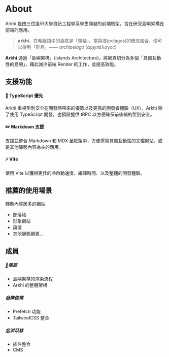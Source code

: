# About

Arkhi 是由三位逢甲大學資訊工程學系學生開發的前端框架，旨在研究島嶼架構在前端的應用。

>**arkhi**，在希臘語中的涵意是「領袖」。當與海(pelagos)的概念結合，便可以得到「群島」—— *archipelago* (*αρχιπέλαγος*)

**Arkhi** 通過「島嶼架構」(Islands Architecture)，將網頁切分為多個「具備互動性的島嶼」，藉此減少前端 Render 的工作，並提高效能。

## 支援功能
#### 🔷 TypeScript 優先  
Arkhi 重視型別安全在開發時帶來的優勢以及更高的開發者體驗（UX），Arkhi 除了使用 TypeScript 開發，也預設提供 tRPC 以方便確保前後端的型別安全。
#### ✏️ Markdown 支援
支援並整合 Markdown 和 MDX 至框架中，方便撰寫具備互動性的文檔網站，或是其他靜態內容為主的應用。
#### ⚡ Vite 
使用 Vite 以獲得更佳的冷啟動速度、編譯時間、以及整體的開發體驗。

## 推薦的使用場景
靜態內容居多的網站

- 部落格
- 形象網站
- 論壇
- 其他靜態網頁…

## 成員

##### [🤔](https://github.com/cheetosysst)張辰
- 島嶼架構的渲染流程
- Arkhi 的整體架構
##### [😅](https://github.com/Nehcled)陳俊瑋
- Prefetch 功能
- TailwindCSS 整合
##### [😵](https://github.com/Amy481)洪苡慈
- 插件整合
- CMS